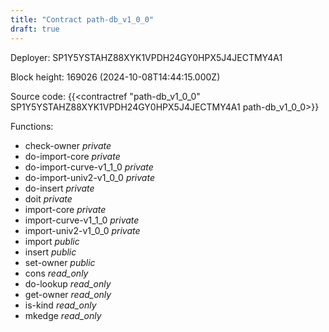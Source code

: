 ```yaml
---
title: "Contract path-db_v1_0_0"
draft: true
---
```

Deployer: SP1Y5YSTAHZ88XYK1VPDH24GY0HPX5J4JECTMY4A1


 



Block height: 169026 (2024-10-08T14:44:15.000Z)

Source code: {{<contractref "path-db_v1_0_0" SP1Y5YSTAHZ88XYK1VPDH24GY0HPX5J4JECTMY4A1 path-db_v1_0_0>}}

Functions:

* check-owner _private_
* do-import-core _private_
* do-import-curve-v1_1_0 _private_
* do-import-univ2-v1_0_0 _private_
* do-insert _private_
* doit _private_
* import-core _private_
* import-curve-v1_1_0 _private_
* import-univ2-v1_0_0 _private_
* import _public_
* insert _public_
* set-owner _public_
* cons _read_only_
* do-lookup _read_only_
* get-owner _read_only_
* is-kind _read_only_
* mkedge _read_only_
